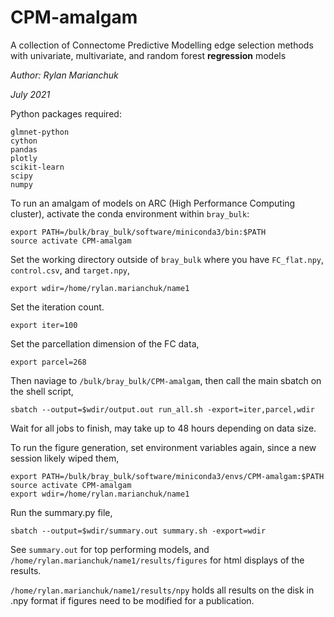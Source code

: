 # CPM-amalgam
A collection of Connectome Predictive Modelling edge selection methods with univariate, multivariate, and random forest **regression** models

*Author: Rylan Marianchuk*

*July 2021*

Python packages required:
```
glmnet-python
cython
pandas
plotly
scikit-learn
scipy
numpy
```

To run an amalgam of models on ARC (High Performance Computing cluster), activate the conda environment within `bray_bulk`:
```
export PATH=/bulk/bray_bulk/software/miniconda3/bin:$PATH
source activate CPM-amalgam
```
Set the working directory outside of `bray_bulk` where you have `FC_flat.npy`, `control.csv`, and `target.npy`,
```
export wdir=/home/rylan.marianchuk/name1
```
Set the iteration count.
```
export iter=100
```
Set the parcellation dimension of the FC data,
```
export parcel=268
```
Then naviage to `/bulk/bray_bulk/CPM-amalgam`, then call the main sbatch on the shell script,
```
sbatch --output=$wdir/output.out run_all.sh -export=iter,parcel,wdir
```
Wait for all jobs to finish, may take up to 48 hours depending on data size.

To run the figure generation, set environment variables again, since a new session likely wiped them,
```
export PATH=/bulk/bray_bulk/software/miniconda3/envs/CPM-amalgam:$PATH
source activate CPM-amalgam
export wdir=/home/rylan.marianchuk/name1
```
Run the summary.py file,
```
sbatch --output=$wdir/summary.out summary.sh -export=wdir
```
See `summary.out` for top performing models, and `/home/rylan.marianchuk/name1/results/figures` for html displays of the results.

`/home/rylan.marianchuk/name1/results/npy` holds all results on the disk in .npy format if figures need to be modified for a publication.

